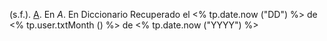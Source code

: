 (s.f.). [A](). En _A_. En Diccionario  Recuperado el <% tp.date.now ("DD") %> de <% tp.user.txtMonth () %> de <% tp.date.now ("YYYY") %>
